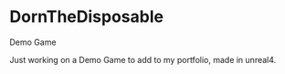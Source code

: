 # DornTheDisposable

Demo Game

Just working on a Demo Game to add to my portfolio, made in unreal4.
